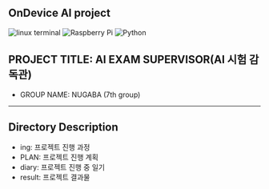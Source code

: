 ## OnDevice AI project
![linux terminal](https://img.shields.io/badge/LINUX-grey?style=flat&logo=Ubuntu&logoColor=orange)
![Raspberry Pi](https://img.shields.io/badge/Raspberry%20Pi_5-grey?logo=raspberrypi&logoColor=red)
![Python](https://img.shields.io/badge/Python_3.10-grey?style=for-the-badge&logo=python&logoColor=007ACC)
## PROJECT TITLE: AI EXAM SUPERVISOR(AI 시험 감독관)
* GROUP NAME: NUGABA (7th group)
----------------------------------

## Directory Description
* ing: 프로젝트 진행 과정
* PLAN: 프로젝트 진행 계획
* diary: 프로젝트 진행 중 일기
* result: 프로젝트 결과물
